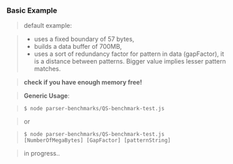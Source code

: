 ### Basic Example


> default example:
 
> - uses a fixed boundary of 57 bytes, 
> - builds a data buffer of 700MB,  
> - uses a sort of redundancy factor for pattern in data (gapFactor), it is a distance between patterns. Bigger value implies lesser pattern matches. 
  
> **check if you have enough memory free!**
 
 
> **Generic Usage**:

    
    
>     $ node parser-benchmarks/QS-benchmark-test.js



> or



>     $ node parser-benchmarks/QS-benchmark-test.js [NumberOfMegaBytes] [GapFactor] [patternString]



> in progress..
